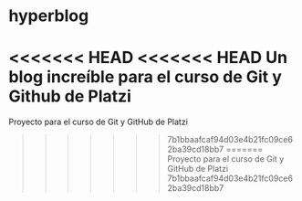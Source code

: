 # hyperblog
<<<<<<< HEAD
<<<<<<< HEAD
Un blog increíble para el curso de Git y Github de Platzi
=======
Proyecto para el curso de Git y GitHub de Platzi
>>>>>>> 7b1bbaafcaf94d03e4b21fc09ce62ba39cd18bb7
=======
Proyecto para el curso de Git y GitHub de Platzi
>>>>>>> 7b1bbaafcaf94d03e4b21fc09ce62ba39cd18bb7
